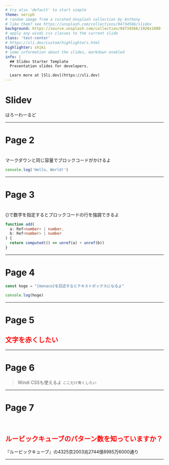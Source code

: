 ```yaml
---
# try also 'default' to start simple
theme: seriph
# random image from a curated Unsplash collection by Anthony
# like them? see https://unsplash.com/collections/94734566/slidev
background: https://source.unsplash.com/collection/94734566/1920x1080
# apply any windi css classes to the current slide
class: 'text-center'
# https://sli.dev/custom/highlighters.html
highlighter: shiki
# some information about the slides, markdown enabled
info: |
  ## Slidev Starter Template
  Presentation slides for developers.

  Learn more at [Sli.dev](https://sli.dev)
---
```


# Slidev

はろーわーるど

---

# Page 2

<br>
マークダウンと同じ容量でブロックコードがかけるよ

```ts
console.log('Hello, World!')
```

---

# Page 3

<br>
{}で数字を指定するとブロックコードの行を強調できるよ


```ts {2,3}
function add(
  a: Ref<number> | number,
  b: Ref<number> | number
) {
  return computed(() => unref(a) + unref(b))
}
```

---

# Page 4

```ts {monaco}
const hoge = "{monaco}を記述するとテキストボックスになるよ"

console.log(hoge)
```

---

# Page 5

## 文字を赤くしたい

<style>
  h2{
    color: red;
  }
</style>

---

# Page 6

> Windi CSSも使えるよ `ここだけ青くしたい`

<style>
blockquote {
  code {
    @apply bg-blue-500 hover:bg-blue-700 text-white;
  }
}
</style>

---

# Page 7

<br>

## ルービックキューブのパターン数を知っていますか？

<!--
-->
『ルービックキューブ』の4325京2003兆2744億8985万6000通り
<!--
-->

---
